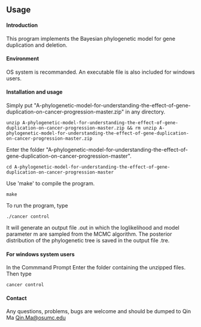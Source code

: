 ## Usage

#### Introduction
This program implements the Bayesian phylogenetic model for gene duplication and deletion.

#### Environment 
OS system is recommanded. An executable file is also included for windows users.

#### Installation and usage

Simply put "A-phylogenetic-model-for-understanding-the-effect-of-gene-duplication-on-cancer-progression-master.zip" in any directory.

```
unzip A-phylogenetic-model-for-understanding-the-effect-of-gene-duplication-on-cancer-progression-master.zip && rm unzip A-phylogenetic-model-for-understanding-the-effect-of-gene-duplication-on-cancer-progression-master.zip
```

Enter the folder "A-phylogenetic-model-for-understanding-the-effect-of-gene-duplication-on-cancer-progression-master".

```
cd A-phylogenetic-model-for-understanding-the-effect-of-gene-duplication-on-cancer-progression-master
```

Use 'make' to compile the program.

```
make
```

To run the program, type
```
./cancer control
```
 It will generate an output file .out in which the loglikelihood and model parameter m are sampled from the MCMC algorithm. The posterior distribution of the phylogenetic tree is saved in the output file .tre.

#### For windows system users
In the Commmand Prompt
Enter the folder containing the unzipped files.
Then type
```
cancer control
```

#### Contact

Any questions, problems, bugs are welcome and should be dumped to
Qin Ma <Qin.Ma@osumc.edu>
